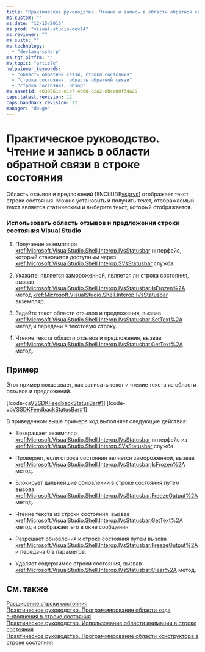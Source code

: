 ```yaml
---
title: "Практическое руководство. Чтение и запись в области обратной связи в строке состояния | Microsoft Docs"
ms.custom: ""
ms.date: "12/15/2016"
ms.prod: "visual-studio-dev14"
ms.reviewer: ""
ms.suite: ""
ms.technology: 
  - "devlang-csharp"
ms.tgt_pltfrm: ""
ms.topic: "article"
helpviewer_keywords: 
  - "область обратной связи, строка состояния"
  - "строка состояния, область обратной связи"
  - "строка состояния, обзор"
ms.assetid: e639561c-e1e7-4660-b2a2-8bca80f34a29
caps.latest.revision: 12
caps.handback.revision: 12
manager: "douge"
---
```

# Практическое руководство. Чтение и запись в области обратной связи в строке состояния
Область отзывов и предложений [!INCLUDE[vsprvs](../code-quality/includes/vsprvs_md.md)] отображает текст строки состояния.  Можно установить и получить текст, отображаемый текст является статическим и выберите текст, который отображается.  
  
### Использовать область отзывов и предложения строки состояния Visual Studio  
  
1.  Получение экземпляра <xref:Microsoft.VisualStudio.Shell.Interop.IVsStatusbar> интерфейс, который становится доступным через  <xref:Microsoft.VisualStudio.Shell.Interop.SVsStatusbar> служба.  
  
2.  Укажите, является замороженной, является ли строка состояния, вызвав <xref:Microsoft.VisualStudio.Shell.Interop.IVsStatusbar.IsFrozen%2A> метод   <xref:Microsoft.VisualStudio.Shell.Interop.IVsStatusbar> экземпляр.  
  
3.  Задайте текст области отзывов и предложения, вызвав <xref:Microsoft.VisualStudio.Shell.Interop.IVsStatusbar.SetText%2A> метод и передачи в текстовую строку.  
  
4.  Чтение текста области отзывов и предложения, вызвав <xref:Microsoft.VisualStudio.Shell.Interop.IVsStatusbar.GetText%2A> метод.  
  
## Пример  
 Этот пример показывает, как записать текст и чтение текста из области отзывов и предложений.  
  
 [!code-cs[VSSDKFeedbackStatusBar#1](../misc/codesnippet/CSharp/how-to-read-from-and-write-to-the-feedback-region-of-the-status-bar_1.cs)]
 [!code-vb[VSSDKFeedbackStatusBar#1](../misc/codesnippet/VisualBasic/how-to-read-from-and-write-to-the-feedback-region-of-the-status-bar_1.vb)]  
  
 В приведенном выше примере код выполняет следующие действия:  
  
-   Возвращает экземпляр <xref:Microsoft.VisualStudio.Shell.Interop.IVsStatusbar> интерфейс из  <xref:Microsoft.VisualStudio.Shell.Interop.SVsStatusbar> служба.  
  
-   Проверяет, если строка состояния является замороженной, вызвав <xref:Microsoft.VisualStudio.Shell.Interop.IVsStatusbar.IsFrozen%2A> метод.  
  
-   Блокирует дальнейшие обновлений в строке состояния путем вызова <xref:Microsoft.VisualStudio.Shell.Interop.IVsStatusbar.FreezeOutput%2A> метод.  
  
-   Чтение текста из строки состояния, вызвав <xref:Microsoft.VisualStudio.Shell.Interop.IVsStatusbar.GetText%2A> метод и отображает его в окне сообщения.  
  
-   Разрешает обновления к строке состояния путем вызова <xref:Microsoft.VisualStudio.Shell.Interop.IVsStatusbar.FreezeOutput%2A> и передача 0 в параметре.  
  
-   Удаляет содержимое строки состояния, вызвав <xref:Microsoft.VisualStudio.Shell.Interop.IVsStatusbar.Clear%2A> метод.  
  
## См. также  
 [Расширение строки состояния](../extensibility/extending-the-status-bar.md)   
 [Практическое руководство. Программирование области хода выполнения в строке состояния](../misc/how-to-program-the-progress-bar-region-of-the-status-bar.md)   
 [Практическое руководство. Использование области анимации в строке состояния](../misc/how-to-use-the-animation-region-of-the-status-bar.md)   
 [Практическое руководство. Программирование области конструктора в строке состояния](../Topic/How%20to:%20Program%20the%20Designer%20Region%20of%20the%20Status%20Bar.md)